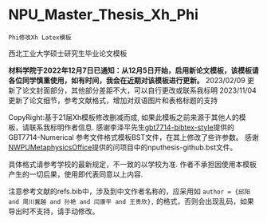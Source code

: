 # NPU_Master_Thesis_Xh_Phi
 `Phi修改Xh Latex模板`

西北工业大学硕士研究生毕业论文模板

**材料学院于2022年12月7日已通知：从12月5日开始，启用新论文模板，该模板请各位同学慎重使用，如有时间，我会在近期对该模板进行更新。**
2023/02/09 更新了论文封面部分，其他部分差距不大，可以自行更改或联系我标明
2023/11/04 更新了论文细节，参考文献格式，增加对双语图片和表格标题的支持


CopyRight:基于21届Xh模板修改删减而成, 如果此模板之前来源于其他人的模板，请联系我标明作者信息.
感谢李泽平先生[gbt7714-bibtex-style](https://github.com/zepinglee/gbt7714-bibtex-style)提供的GBT7714-Numerical 参考文件格式模板BST文件，在其上修改了些许参数。
感谢[NWPUMetaphysicsOffice](https://github.com/NWPUMetaphysicsOffice/Yet-Another-LaTeX-Template-for-NPU-Thesis)提供的问项目中的nputhesis-github.bst文件。

具体格式请参考学校的最新规定，不一致的以学校为准.
作者不承担因使用本模板产生的一切后果，使用即代表同意以上内容.

注意参考文献的refs.bib中，涉及到中文作者名称的，应采用如
`author = {邱阳 and 周川冀越 and 孙艳 and 闫康平 and 王贵欣},`
的格式，否则会出现乱码，如果导出时不支持，请手动修改。

